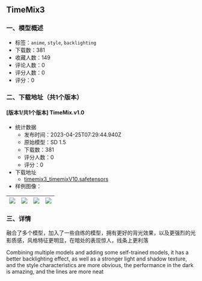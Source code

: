 ## TimeMix3
### 一、模型概述

- 标签：`anime`, `style`, `backlighting`
- 下载数：381
- 收藏人数：149
- 评论人数：0
- 评分人数：0
- 评分：0

### 二、下载地址（共1个版本）

#### [版本1/共1个版本] TimeMix.v1.0

- 统计数据
  - 发布时间：2023-04-25T07:29:44.940Z
  - 原始模型：SD 1.5
  - 下载数：381
  - 评分人数：0
  - 评分：0
- 下载地址
  - [timemix3_timemixV10.safetensors](https://civitai.com/api/download/models/54776)
- 样例图像：

| <img src="https://image.civitai.com/xG1nkqKTMzGDvpLrqFT7WA/b70d836e-ef77-4e18-28c9-74326887f200/width=450/592688.jpeg" /> | <img src="https://image.civitai.com/xG1nkqKTMzGDvpLrqFT7WA/bdff6b36-f54a-4ca5-de63-66339a384a00/width=450/592705.jpeg" /> | <img src="https://image.civitai.com/xG1nkqKTMzGDvpLrqFT7WA/7a5711d3-c15e-4eb1-4aa4-71fe580bf200/width=450/592692.jpeg" /> | <img src="https://image.civitai.com/xG1nkqKTMzGDvpLrqFT7WA/91cf773e-1d6d-43a3-2e4a-b23d4c41db00/width=450/592809.jpeg" /> |
| ---- | ---- | ---- | ---- |


### 三、详情
<p>融合了多个模型，加入了一些自练的模型，拥有更好的背光效果，以及更强烈的光影质感，风格特征更明显，在暗处的表现惊人，线条上更利落</p><p>Combining multiple models and adding some self-trained models, it has a better backlighting effect, as well as a stronger light and shadow texture, and the style characteristics are more obvious, the performance in the dark is amazing, and the lines are more neat</p>